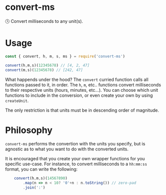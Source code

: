 # convert-ms
🕓 Convert milliseconds to any unit(s).

# Usage
```js
const { convert, h, m, s, ms } = require('convert-ms')

convert(h,m,s)(12345678) // [4, 2, 47]
convert(m,s)(12345678) // [242, 47]
```

What happends under the hood? The `convert` curried function calls all functions passed to it, in order. The `h`, `m`, etc.. functions convert milliseconds to their respective units (hours, minutes, etc...). You can choose which unit functions to include in the conversion, or even create your own by using `createUnit`. 

The only restriction is that units must be in descending order of magnitude.

# Philosophy
`convert-ms` performs the convertion with the units you specify, but is agnostic as to what you want to do with the converted units.

It is encouraged that you create your own wrapper functions for you specific use-case. For instance, to convert milliseconds to a `hh:mm:ss` format, you can write the following:

```js
    convert(h,m,s)(14567890)
        .map(n => n < 10? '0'+n : n.toString()) // zero-pad
        .join(':')
```

